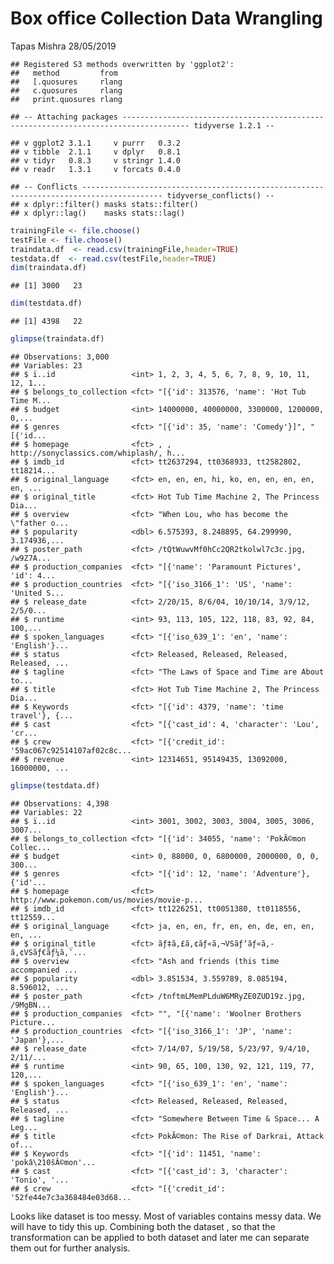 Box office Collection Data Wrangling
================
Tapas Mishra
28/05/2019

    ## Registered S3 methods overwritten by 'ggplot2':
    ##   method         from 
    ##   [.quosures     rlang
    ##   c.quosures     rlang
    ##   print.quosures rlang

    ## -- Attaching packages ------------------------------------------------------------------------------------- tidyverse 1.2.1 --

    ## v ggplot2 3.1.1     v purrr   0.3.2
    ## v tibble  2.1.1     v dplyr   0.8.1
    ## v tidyr   0.8.3     v stringr 1.4.0
    ## v readr   1.3.1     v forcats 0.4.0

    ## -- Conflicts ---------------------------------------------------------------------------------------- tidyverse_conflicts() --
    ## x dplyr::filter() masks stats::filter()
    ## x dplyr::lag()    masks stats::lag()

``` r
trainingFile <- file.choose()
testFile <- file.choose()
traindata.df  <- read.csv(trainingFile,header=TRUE)
testdata.df  <- read.csv(testFile,header=TRUE)
dim(traindata.df)
```

    ## [1] 3000   23

``` r
dim(testdata.df)
```

    ## [1] 4398   22

``` r
glimpse(traindata.df)
```

    ## Observations: 3,000
    ## Variables: 23
    ## $ ï..id                 <int> 1, 2, 3, 4, 5, 6, 7, 8, 9, 10, 11, 12, 1...
    ## $ belongs_to_collection <fct> "[{'id': 313576, 'name': 'Hot Tub Time M...
    ## $ budget                <int> 14000000, 40000000, 3300000, 1200000, 0,...
    ## $ genres                <fct> "[{'id': 35, 'name': 'Comedy'}]", "[{'id...
    ## $ homepage              <fct> , , http://sonyclassics.com/whiplash/, h...
    ## $ imdb_id               <fct> tt2637294, tt0368933, tt2582802, tt18214...
    ## $ original_language     <fct> en, en, en, hi, ko, en, en, en, en, en, ...
    ## $ original_title        <fct> Hot Tub Time Machine 2, The Princess Dia...
    ## $ overview              <fct> "When Lou, who has become the \"father o...
    ## $ popularity            <dbl> 6.575393, 8.248895, 64.299990, 3.174936,...
    ## $ poster_path           <fct> /tQtWuwvMf0hCc2QR2tkolwl7c3c.jpg, /w9Z7A...
    ## $ production_companies  <fct> "[{'name': 'Paramount Pictures', 'id': 4...
    ## $ production_countries  <fct> "[{'iso_3166_1': 'US', 'name': 'United S...
    ## $ release_date          <fct> 2/20/15, 8/6/04, 10/10/14, 3/9/12, 2/5/0...
    ## $ runtime               <int> 93, 113, 105, 122, 118, 83, 92, 84, 100,...
    ## $ spoken_languages      <fct> "[{'iso_639_1': 'en', 'name': 'English'}...
    ## $ status                <fct> Released, Released, Released, Released, ...
    ## $ tagline               <fct> "The Laws of Space and Time are About to...
    ## $ title                 <fct> Hot Tub Time Machine 2, The Princess Dia...
    ## $ Keywords              <fct> "[{'id': 4379, 'name': 'time travel'}, {...
    ## $ cast                  <fct> "[{'cast_id': 4, 'character': 'Lou', 'cr...
    ## $ crew                  <fct> "[{'credit_id': '59ac067c92514107af02c8c...
    ## $ revenue               <int> 12314651, 95149435, 13092000, 16000000, ...

``` r
glimpse(testdata.df)
```

    ## Observations: 4,398
    ## Variables: 22
    ## $ ï..id                 <int> 3001, 3002, 3003, 3004, 3005, 3006, 3007...
    ## $ belongs_to_collection <fct> "[{'id': 34055, 'name': 'PokÃ©mon Collec...
    ## $ budget                <int> 0, 88000, 0, 6800000, 2000000, 0, 0, 300...
    ## $ genres                <fct> "[{'id': 12, 'name': 'Adventure'}, {'id'...
    ## $ homepage              <fct> http://www.pokemon.com/us/movies/movie-p...
    ## $ imdb_id               <fct> tt1226251, tt0051380, tt0118556, tt12559...
    ## $ original_language     <fct> ja, en, en, fr, en, en, de, en, en, en, ...
    ## $ original_title        <fct> ãƒ‡ã‚£ã‚¢ãƒ«ã‚¬VSãƒ‘ãƒ«ã‚­ã‚¢VSãƒ€ãƒ¼ã‚¯...
    ## $ overview              <fct> "Ash and friends (this time accompanied ...
    ## $ popularity            <dbl> 3.851534, 3.559789, 8.085194, 8.596012, ...
    ## $ poster_path           <fct> /tnftmLMemPLduW6MRyZE0ZUD19z.jpg, /9MgBN...
    ## $ production_companies  <fct> "", "[{'name': 'Woolner Brothers Picture...
    ## $ production_countries  <fct> "[{'iso_3166_1': 'JP', 'name': 'Japan'},...
    ## $ release_date          <fct> 7/14/07, 5/19/58, 5/23/97, 9/4/10, 2/11/...
    ## $ runtime               <int> 90, 65, 100, 130, 92, 121, 119, 77, 120,...
    ## $ spoken_languages      <fct> "[{'iso_639_1': 'en', 'name': 'English'}...
    ## $ status                <fct> Released, Released, Released, Released, ...
    ## $ tagline               <fct> "Somewhere Between Time & Space... A Leg...
    ## $ title                 <fct> PokÃ©mon: The Rise of Darkrai, Attack of...
    ## $ Keywords              <fct> "[{'id': 11451, 'name': 'pokâ\210šÂ©mon'...
    ## $ cast                  <fct> "[{'cast_id': 3, 'character': 'Tonio', '...
    ## $ crew                  <fct> "[{'credit_id': '52fe44e7c3a368484e03d68...

Looks like dataset is too messy. Most of variables contains messy data.
We will have to tidy this up. Combining both the dataset , so that the
transformation can be applied to both dataset and later me can separate
them out for further analysis.

